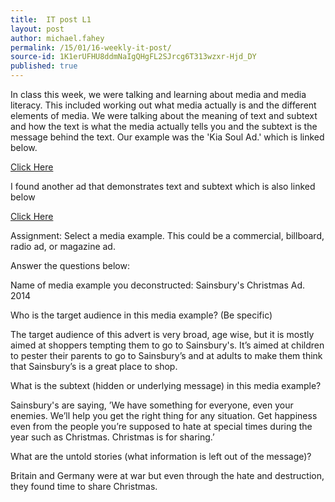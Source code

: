 ```yaml
---
title:  IT post L1
layout: post
author: michael.fahey
permalink: /15/01/16-weekly-it-post/
source-id: 1K1erUFHU8ddmNaIgQHgFL2SJrcg6T313wzxr-Hjd_DY
published: true
---
```

In class this week, we were talking and learning about media and media literacy. This included working out what media actually is and the different elements of media. We were talking about the meaning of text and subtext and how the text is what the media actually tells you and the subtext is the message behind the text. Our example was the 'Kia Soul Ad.' which is linked below.

[Click Here ](https://www.youtube.com/watch?v=A_DIvRKPsHU)

I found another ad that demonstrates text and subtext which is also linked below

[Click Here](https://www.youtube.com/watch?v=NWF2JBb1bvM)

Assignment: Select a media example. This could be a commercial, billboard, radio ad, or magazine ad. 

Answer the questions below:

Name of media example you deconstructed: Sainsbury's Christmas Ad. 2014  

Who is the target audience in this media example? (Be specific)

The target audience of this advert is very broad, age wise, but it is mostly aimed at shoppers tempting them to go to Sainsbury's. It’s aimed at children to pester their parents to go to Sainsbury’s and at adults to make them think that Sainsbury’s is a great place to shop.

What is the subtext (hidden or underlying message) in this media example?

Sainsbury's are saying, ’We have something for everyone, even your enemies. We’ll help you get the right thing for any situation. Get happiness even from the people you’re supposed to hate at special times during the year such as Christmas. Christmas is for sharing.’

What are the untold stories (what information is left out of the message)?

Britain and Germany were at war but even through the hate and destruction, they found time to share Christmas.

